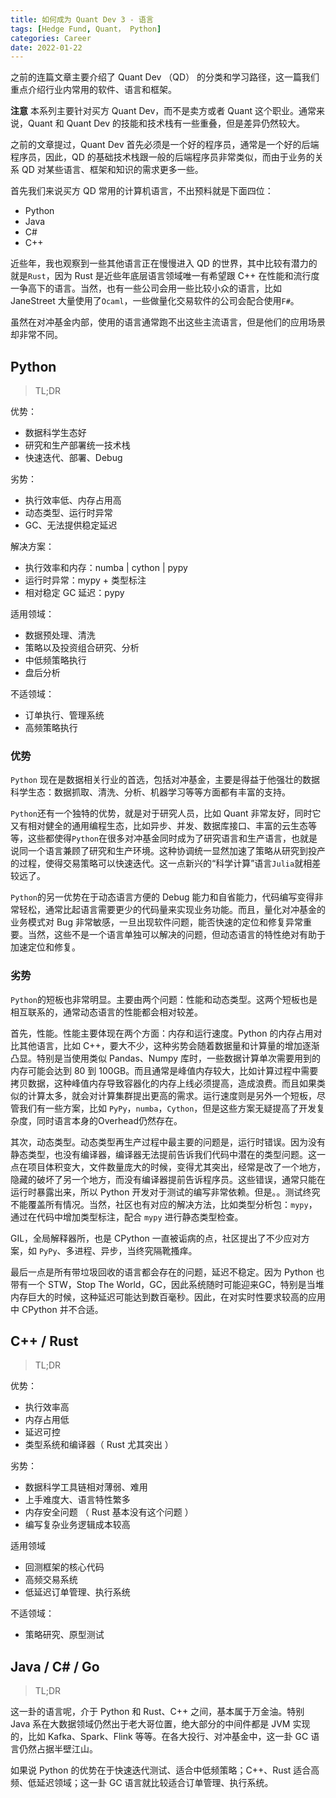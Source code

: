 ```yaml
---
title: 如何成为 Quant Dev 3 - 语言
tags: [Hedge Fund, Quant， Python]
categories: Career
date: 2022-01-22
---
```


之前的连篇文章主要介绍了 Quant Dev （QD） 的分类和学习路径，这一篇我们重点介绍行业内常用的软件、语言和框架。

**注意** 本系列主要针对买方 Quant Dev，而不是卖方或者 Quant 这个职业。通常来说，Quant 和 Quant Dev 的技能和技术栈有一些重叠，但是差异仍然较大。

之前的文章提过，Quant Dev 首先必须是一个好的程序员，通常是一个好的后端程序员，因此，QD 的基础技术栈跟一般的后端程序员非常类似，而由于业务的关系 QD 对某些语言、框架和知识的需求更多一些。


首先我们来说买方 QD 常用的计算机语言，不出预料就是下面四位：

- Python
- Java
- C#
- C++


近些年，我也观察到一些其他语言正在慢慢进入 QD 的世界，其中比较有潜力的就是`Rust`，因为 Rust 是近些年底层语言领域唯一有希望跟 C++ 在性能和流行度一争高下的语言。当然，也有一些公司会用一些比较小众的语言，比如 JaneStreet 大量使用了`Ocaml`，一些做量化交易软件的公司会配合使用`F#`。

虽然在对冲基金内部，使用的语言通常跑不出这些主流语言，但是他们的应用场景却非常不同。

## Python

> TL;DR

优势：

- 数据科学生态好
- 研究和生产部署统一技术栈
- 快速迭代、部署、Debug

劣势：

- 执行效率低、内存占用高
- 动态类型、运行时异常
- GC、无法提供稳定延迟

解决方案：

- 执行效率和内存：numba | cython | pypy
- 运行时异常：mypy + 类型标注
- 相对稳定 GC 延迟：pypy

适用领域：

- 数据预处理、清洗
- 策略以及投资组合研究、分析
- 中低频策略执行
- 盘后分析

不适领域：

- 订单执行、管理系统
- 高频策略执行

### 优势

`Python` 现在是数据相关行业的首选，包括对冲基金，主要是得益于他强壮的数据科学生态：数据抓取、清洗、分析、机器学习等等方面都有丰富的支持。

`Python`还有一个独特的优势，就是对于研究人员，比如 Quant 非常友好，同时它又有相对健全的通用编程生态，比如异步、并发、数据库接口、丰富的云生态等等，这些都使得`Python`在很多对冲基金同时成为了研究语言和生产语言，也就是说同一个语言兼顾了研究和生产环境。这种协调统一显然加速了策略从研究到投产的过程，使得交易策略可以快速迭代。这一点新兴的“科学计算”语言`Julia`就相差较远了。

`Python`的另一优势在于动态语言方便的 Debug 能力和自省能力，代码编写变得非常轻松，通常比起语言需要更少的代码量来实现业务功能。而且，量化对冲基金的业务模式对 Bug 非常敏感，一旦出现软件问题，能否快速的定位和修复异常重要。当然，这些不是一个语言单独可以解决的问题，但动态语言的特性绝对有助于加速定位和修复。


### 劣势

`Python`的短板也非常明显。主要由两个问题：性能和动态类型。这两个短板也是相互联系的，通常动态语言的性能都会相对较差。

首先，性能。性能主要体现在两个方面：内存和运行速度。Python 的内存占用对比其他语言，比如 C++，要大不少，这种劣势会随着数据量和计算量的增加逐渐凸显。特别是当使用类似 Pandas、Numpy 库时，一些数据计算单次需要用到的内存可能会达到 80 到 100GB。而且通常是峰值内存较大，比如计算过程中需要拷贝数据，这种峰值内存导致容器化的内存上线必须提高，造成浪费。而且如果类似的计算太多，就会对计算集群提出更高的需求。运行速度则是另外一个短板，尽管我们有一些方案，比如 `PyPy`，`numba`，`Cython`，但是这些方案无疑提高了开发复杂度，同时语言本身的Overhead仍然存在。

其次，动态类型。动态类型再生产过程中最主要的问题是，运行时错误。因为没有静态类型，也没有编译器，编译器无法提前告诉我们代码中潜在的类型问题。这一点在项目体积变大，文件数量庞大的时候，变得尤其突出，经常是改了一个地方，隐藏的破坏了另一个地方，而没有编译器提前告诉程序员。这些错误，通常只能在运行时暴露出来，所以 Python 开发对于测试的编写非常依赖。但是。。测试终究不能覆盖所有情况。当然，社区也有对应的解决方法，比如类型分析包：`mypy`，通过在代码中增加类型标注，配合 `mypy` 进行静态类型检查。

GIL，全局解释器所，也是 CPython 一直被诟病的点，社区提出了不少应对方案，如 `PyPy`、多进程、异步，当终究隔靴搔痒。

最后一点是所有带垃圾回收的语言都会存在的问题，延迟不稳定。因为 Python 也带有一个 STW，Stop The World，GC，因此系统随时可能迎来GC，特别是当堆内存巨大的时候，这种延迟可能达到数百毫秒。因此，在对实时性要求较高的应用中 CPython 并不合适。

## C++ / Rust

> TL;DR

优势：

- 执行效率高
- 内存占用低
- 延迟可控
- 类型系统和编译器（ Rust 尤其突出 ）

劣势：

- 数据科学工具链相对薄弱、难用
- 上手难度大、语言特性繁多
- 内存安全问题 （ Rust 基本没有这个问题 ）
- 编写复杂业务逻辑成本较高

适用领域

- 回测框架的核心代码
- 高频交易系统
- 低延迟订单管理、执行系统

不适领域：

- 策略研究、原型测试

## Java / C# / Go

> TL;DR

这一卦的语言呢，介于 Python 和 Rust、C++ 之间，基本属于万金油。特别 Java 系在大数据领域仍然出于老大哥位置，绝大部分的中间件都是 JVM 实现的，比如 Kafka、Spark、Flink 等等。在各大投行、对冲基金中，这一卦 GC 语言仍然占据半壁江山。

如果说 Python 的优势在于快速迭代测试、适合中低频策略；C++、Rust 适合高频、低延迟领域；这一卦 GC 语言就比较适合订单管理、执行系统。
